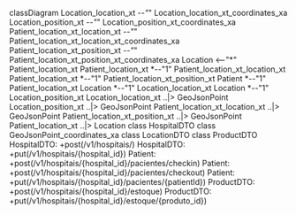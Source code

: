 classDiagram
  Location_location_xt *--"*" Location_location_xt_coordinates_xa
  Location_position_xt *--"*" Location_position_xt_coordinates_xa
  Patient_location_xt_location_xt *--"*" Patient_location_xt_location_xt_coordinates_xa
  Patient_location_xt_position_xt *--"*" Patient_location_xt_position_xt_coordinates_xa
  Location <--"*" Patient_location_xt
  Patient_location_xt *--"1" Patient_location_xt_location_xt
  Patient_location_xt *--"1" Patient_location_xt_position_xt
  Patient *--"1" Patient_location_xt
  Location *--"1" Location_location_xt
  Location *--"1" Location_position_xt
  Location_location_xt ..|> GeoJsonPoint
  Location_position_xt ..|> GeoJsonPoint
  Patient_location_xt_location_xt ..|> GeoJsonPoint
  Patient_location_xt_position_xt ..|> GeoJsonPoint
  Patient_location_xt ..|> Location
  class HospitalDTO
  class GeoJsonPoint_coordinates_xa
  class LocationDTO
  class ProductDTO
  HospitalDTO: +post(/v1/hospitais/)
  HospitalDTO: +put(/v1/hospitais/{hospital_id})
  Patient: +post(/v1/hospitais/{hospital_id}/pacientes/checkin)
  Patient: +post(/v1/hospitais/{hospital_id}/pacientes/checkout)
  Patient: +put(/v1/hospitais/{hospital_id}/pacientes/{patientId})
  ProductDTO: +post(/v1/hospitais/{hospital_id}/estoque)
  ProductDTO: +put(/v1/hospitais/{hospital_id}/estoque/{produto_id})